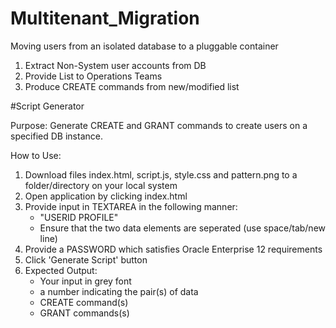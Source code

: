 # Multitenant_Migration
Moving users from an isolated database to a pluggable container

1. Extract Non-System user accounts from DB
2. Provide List to Operations Teams
3. Produce CREATE commands from new/modified list


#Script Generator

Purpose: Generate CREATE and GRANT commands to create users on a specified DB instance.

How to Use:
1. Download files index.html, script.js, style.css and pattern.png to a folder/directory on your local system
2. Open application by clicking index.html
3. Provide input in TEXTAREA in the following manner:
    - "USERID PROFILE"
    - Ensure that the two data elements are seperated (use space/tab/new line)
4. Provide a PASSWORD which satisfies Oracle Enterprise 12 requirements
5. Click 'Generate Script' button
6. Expected Output:
    - Your input in grey font
    - a number indicating the pair(s) of data
    - CREATE command(s)
    - GRANT commands(s)
